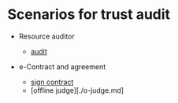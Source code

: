 # Scenarios for trust audit


- Resource auditor

  - [audit](./audit.md)
- e-Contract and agreement

  - [sign contract](./econtract.md)
  - [offline judge][./o-judge.md]
